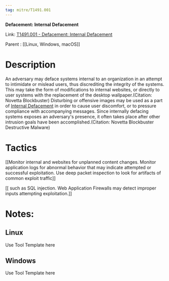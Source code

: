 ```yaml
---
tag: mitre/T1491.001
---
```


**Defacement: Internal Defacement**

Link: [T1491.001 - Defacement: Internal Defacement](https://attack.mitre.org/techniques/T1491/001)

Parent : [[Linux, Windows, macOS]]


# Description

An adversary may deface systems internal to an organization in an attempt to intimidate or mislead users, thus discrediting the integrity of the systems. This may take the form of modifications to internal websites, or directly to user systems with the replacement of the desktop wallpaper.(Citation: Novetta Blockbuster) Disturbing or offensive images may be used as a part of [Internal Defacement](https://attack.mitre.org/techniques/T1491/001) in order to cause user discomfort, or to pressure compliance with accompanying messages. Since internally defacing systems exposes an adversary's presence, it often takes place after other intrusion goals have been accomplished.(Citation: Novetta Blockbuster Destructive Malware)

# Tactics


[[Monitor internal and websites for unplanned content changes. Monitor application logs for abnormal behavior that may indicate attempted or successful exploitation. Use deep packet inspection to look for artifacts of common exploit traffic]]

[[ such as SQL injection. Web Application Firewalls may detect improper inputs attempting exploitation.]]


# Notes:

## Linux

Use Tool Template here

## Windows

Use Tool Template here